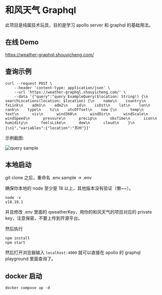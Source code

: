 # 和风天气 Graphql 

此项目是纯属技术玩具，目的是学习 apollo server 和 graphql 的基础用法。

## 在线 Demo

https://weather-graphql.shouyicheng.com/

## 查询示例

```
curl --request POST \
    --header 'content-type: application/json' \
    --url 'https://weather-graphql.shouyicheng.com/' \
    --data '{"query":"query ExampleQuery($location: String!) {\n  searchLocations(location: $location) {\n    name\n    country\n    fxLink\n    adm1\n    adm2\n    id\n    isDst\n    lat\n    lon\n    rank\n    type\n    tz\n    utcOffset\n    now {\n      temp\n      text\n      vis\n      wind360\n      windDir\n      windScale\n      windSpeed\n      pressure\n      precip\n      obsTime\n      icon\n      humidity\n      feelsLike\n      dew\n      cloud\n    }\n  }\n}","variables":{"location":"苏州"}}'
```

示例截图:

![query sample](https://raw.githubusercontent.com/wujun4code/weather-graphql/main/image.png)

## 本地启动

git clone 之后，重命名 .env.sample -> .env

确保你本地的 node 至少是 18 以上，其他版本没有验证（懒~~）。

```shell
node -v
v18.19.1
```

并且修改 .env 里面的 qweatherKey，用你的和风天气的项目对应的 private key，注意保密，不要上传到开源平台。

然后执行

```shell
npm install
npm start
```

然后打开浏览器输入 `localhost:4000` 就可以直接在 apollo 的 graphql playground 里面查询了。


## docker 启动

```shell
docker compose up -d
```
